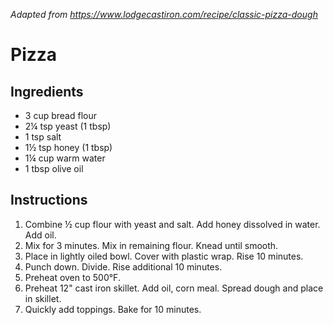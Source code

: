 *Adapted from https://www.lodgecastiron.com/recipe/classic-pizza-dough*

# Pizza

## Ingredients
 - 3 cup bread flour
 - 2¼ tsp yeast (1 tbsp)
 - 1 tsp salt
 - 1½ tsp honey (1 tbsp)
 - 1¼ cup warm water
 - 1 tbsp olive oil

## Instructions

 1. Combine ½ cup flour with yeast and salt. Add honey dissolved in water. Add oil.
 2. Mix for 3 minutes. Mix in remaining flour. Knead until smooth.
 3. Place in lightly oiled bowl. Cover with plastic wrap. Rise 10 minutes.
 4. Punch down. Divide. Rise additional 10 minutes.
 5. Preheat oven to 500°F.
 6. Preheat 12" cast iron skillet. Add oil, corn meal. Spread dough and place in skillet.
 7. Quickly add toppings. Bake for 10 minutes.

